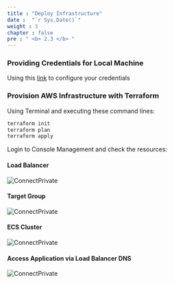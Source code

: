 ```yaml
---
title : "Deploy Infrastructure"
date :  "`r Sys.Date()`" 
weight : 3
chapter : false
pre : " <b> 2.3 </b> "
---
```


### Providing Credentials for Local Machine

Using this [link](https://docs.aws.amazon.com/cli/v1/userguide/cli-configure-files.html) to configure your credentials

### Provision AWS Infrastructure with Terraform
Using Terminal and executing these command lines:

```sh
terraform init
terraform plan
terraform apply
```

Login to Console Management and check the resources:

#### Load Balancer

![ConnectPrivate](/FCJ2024-Workshop1/images/2.prerequisite/2.3/0_ALB.png) 
#### Target Group

![ConnectPrivate](/FCJ2024-Workshop1/images/2.prerequisite/2.3/1_TG_GR.png) 

#### ECS Cluster
![ConnectPrivate](/FCJ2024-Workshop1/images/2.prerequisite/2.3/2_ECS_Cluster.png) 

#### Access Application via Load Balancer DNS
![ConnectPrivate](/FCJ2024-Workshop1/images/2.prerequisite/2.3/3_App.png) 